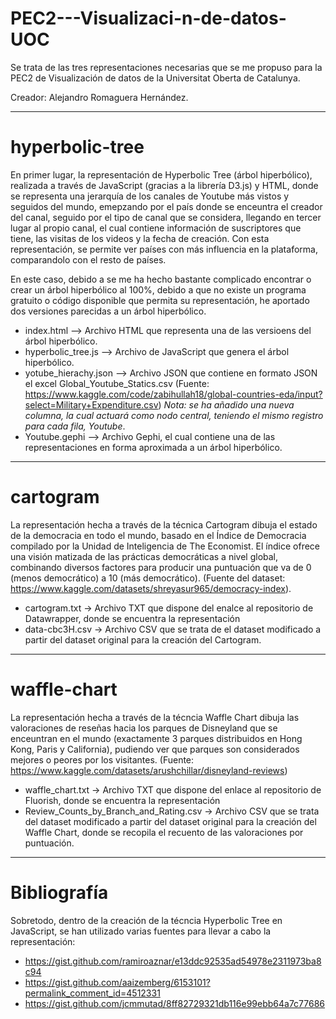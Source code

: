 # PEC2---Visualizaci-n-de-datos-UOC
Se trata de las tres representaciones necesarias que se me propuso para la PEC2 de Visualización de datos de la Universitat Oberta de Catalunya.

Creador: Alejandro Romaguera Hernández.

-----------------------------------------------------------------------------------------------------------------------------------------------------------------------------------------------------------------------------------------------------

# hyperbolic-tree
En primer lugar, la representación de Hyperbolic Tree (árbol hiperbólico), realizada a través de JavaScript (gracias a la librería D3.js) y HTML, donde se representa una jerarquía de los canales de Youtube más vistos y seguidos del mundo, emepzando por el país donde se enceuntra el creador del canal, seguido por el tipo de canal que se considera, llegando en tercer lugar al propio canal, el cual contiene información de suscriptores que tiene, las visitas de los videos y la fecha de creación. Con esta representación, se permite ver países con más influencia en la plataforma, comparandolo con el resto de países. 

En este caso, debido a se me ha hecho bastante complicado encontrar o crear un árbol hiperbólico al 100%, debido a que no existe un programa gratuito o código disponible que permita su representación, he aportado dos versiones parecidas a un árbol hiperbólico.

  - index.html -->  Archivo HTML que representa una de las versioens del árbol hiperbólico.
  - hyperbolic_tree.js --> Archivo de JavaScript que genera el árbol hiperbólico.
  - yotube_hierachy.json --> Archivo JSON que contiene en formato JSON el excel Global_Youtube_Statics.csv (Fuente: https://www.kaggle.com/code/zabihullah18/global-countries-eda/input?select=Military+Expenditure.csv) *Nota: se ha añadido una nueva columna, la cual actuará como nodo central, teniendo el mismo registro para cada fila, Youtube*.
  - Youtube.gephi --> Archivo Gephi, el cual contiene una de las representaciones en forma aproximada a un árbol hiperbólico.

-----------------------------------------------------------------------------------------------------------------------------------------------------------------------------------------------------------------------------------------------------

# cartogram
La representación hecha a través de la técnica Cartogram dibuja el estado de la democracia en todo el mundo, basado en el Índice de Democracia compilado por la Unidad de Inteligencia de The Economist. El índice ofrece una visión matizada de las prácticas democráticas a nivel global, combinando diversos factores para producir una puntuación que va de 0 (menos democrático) a 10 (más democrático). (Fuente del dataset: https://www.kaggle.com/datasets/shreyasur965/democracy-index).
- cartogram.txt -> Archivo TXT que dispone del enalce al repositorio de Datawrapper, donde se encuentra la representación
- data-cbc3H.csv -> Archivo CSV que se trata de el dataset modificado a partir del dataset original para la creación del Cartogram.

-----------------------------------------------------------------------------------------------------------------------------------------------------------------------------------------------------------------------------------------------------

# waffle-chart
La representación hecha a través de la técncia Waffle Chart dibuja las valoraciones de reseñas hacia los parques de Disneyland que se enceuntran en el mundo (exactamente 3 parques distribuidos en Hong Kong, Paris y California), pudiendo ver que parques son considerados mejores o peores por los visitantes. (Fuente: https://www.kaggle.com/datasets/arushchillar/disneyland-reviews)
- waffle_chart.txt -> Archivo TXT que dispone del enlace al repositorio de Fluorish, donde se encuentra la representación
- Review_Counts_by_Branch_and_Rating.csv -> Archivo CSV que se trata del dataset modificado a partir del dataset original para la creación del Waffle Chart, donde se recopila el recuento de las valoraciones por puntuación.


-----------------------------------------------------------------------------------------------------------------------------------------------------------------------------------------------------------------------------------------------------

# Bibliografía
Sobretodo, dentro de la creación de la técncia Hyperbolic Tree en JavaScript, se han utilizado varias fuentes para llevar a cabo la representación:
- https://gist.github.com/ramiroaznar/e13ddc92535ad54978e2311973ba8c94
- https://gist.github.com/aaizemberg/6153101?permalink_comment_id=4512331
- https://gist.github.com/jcmmutad/8ff82729321db116e99ebb64a7c77686
